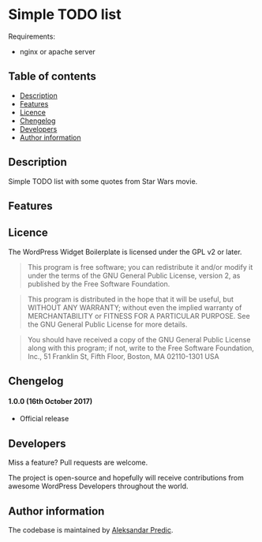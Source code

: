 # Simple TODO list

Requirements: 
- nginx or apache server



## Table of contents

* [Description](#description)
* [Features](#features)
* [Licence](#licence)
* [Chengelog](#chengelog)
* [Developers](#developers)
* [Author information](#author-information)


## Description

Simple TODO list with some quotes from Star Wars movie.


## Features




## Licence

The WordPress Widget Boilerplate is licensed under the GPL v2 or later.

>This program is free software; you can redistribute it and/or modify it under the terms of the GNU General Public License, version 2, as published by the Free Software Foundation.

>This program is distributed in the hope that it will be useful, but WITHOUT ANY WARRANTY; without even the implied warranty of MERCHANTABILITY or FITNESS FOR A PARTICULAR PURPOSE. See the GNU General Public License for more details.

>You should have received a copy of the GNU General Public License along with this program; if not, write to the Free Software Foundation, Inc., 51 Franklin St, Fifth Floor, Boston, MA 02110-1301 USA


## Chengelog


#### 1.0.0 (16th October 2017)
* Official release


## Developers

Miss a feature? Pull requests are welcome.

The project is open-source and hopefully will receive contributions from awesome WordPress Developers throughout the world.


## Author information

The codebase is maintained by [Aleksandar Predic](https://github.com/AleksandarPredic).